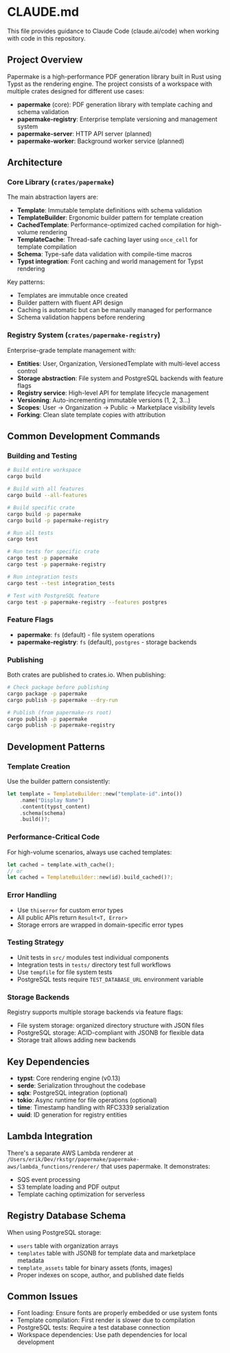 # CLAUDE.md

This file provides guidance to Claude Code (claude.ai/code) when working with code in this repository.

## Project Overview

Papermake is a high-performance PDF generation library built in Rust using Typst as the rendering engine. The project consists of a workspace with multiple crates designed for different use cases:

- **papermake** (core): PDF generation library with template caching and schema validation
- **papermake-registry**: Enterprise template versioning and management system  
- **papermake-server**: HTTP API server (planned)
- **papermake-worker**: Background worker service (planned)

## Architecture

### Core Library (`crates/papermake`)
The main abstraction layers are:
- **Template**: Immutable template definitions with schema validation
- **TemplateBuilder**: Ergonomic builder pattern for template creation
- **CachedTemplate**: Performance-optimized cached compilation for high-volume rendering
- **TemplateCache**: Thread-safe caching layer using `once_cell` for template compilation
- **Schema**: Type-safe data validation with compile-time macros
- **Typst integration**: Font caching and world management for Typst rendering

Key patterns:
- Templates are immutable once created
- Builder pattern with fluent API design
- Caching is automatic but can be manually managed for performance
- Schema validation happens before rendering

### Registry System (`crates/papermake-registry`)
Enterprise-grade template management with:
- **Entities**: User, Organization, VersionedTemplate with multi-level access control
- **Storage abstraction**: File system and PostgreSQL backends with feature flags
- **Registry service**: High-level API for template lifecycle management
- **Versioning**: Auto-incrementing immutable versions (1, 2, 3...)
- **Scopes**: User → Organization → Public → Marketplace visibility levels
- **Forking**: Clean slate template copies with attribution

## Common Development Commands

### Building and Testing
```bash
# Build entire workspace
cargo build

# Build with all features
cargo build --all-features

# Build specific crate
cargo build -p papermake
cargo build -p papermake-registry

# Run all tests
cargo test

# Run tests for specific crate
cargo test -p papermake
cargo test -p papermake-registry

# Run integration tests
cargo test --test integration_tests

# Test with PostgreSQL feature
cargo test -p papermake-registry --features postgres
```

### Feature Flags
- **papermake**: `fs` (default) - file system operations
- **papermake-registry**: `fs` (default), `postgres` - storage backends

### Publishing
Both crates are published to crates.io. When publishing:
```bash
# Check package before publishing
cargo package -p papermake
cargo publish -p papermake --dry-run

# Publish (from papermake-rs root)
cargo publish -p papermake
cargo publish -p papermake-registry
```

## Development Patterns

### Template Creation
Use the builder pattern consistently:
```rust
let template = TemplateBuilder::new("template-id".into())
    .name("Display Name")
    .content(typst_content)
    .schema(schema)
    .build()?;
```

### Performance-Critical Code
For high-volume scenarios, always use cached templates:
```rust
let cached = template.with_cache();
// or
let cached = TemplateBuilder::new(id).build_cached()?;
```

### Error Handling
- Use `thiserror` for custom error types
- All public APIs return `Result<T, Error>`
- Storage errors are wrapped in domain-specific error types

### Testing Strategy
- Unit tests in `src/` modules test individual components
- Integration tests in `tests/` directory test full workflows
- Use `tempfile` for file system tests
- PostgreSQL tests require `TEST_DATABASE_URL` environment variable

### Storage Backends
Registry supports multiple storage backends via feature flags:
- File system storage: organized directory structure with JSON files
- PostgreSQL storage: ACID-compliant with JSONB for flexible data
- Storage trait allows adding new backends

## Key Dependencies

- **typst**: Core rendering engine (v0.13)
- **serde**: Serialization throughout the codebase
- **sqlx**: PostgreSQL integration (optional)
- **tokio**: Async runtime for file operations (optional)
- **time**: Timestamp handling with RFC3339 serialization
- **uuid**: ID generation for registry entities

## Lambda Integration

There's a separate AWS Lambda renderer at `/Users/erik/Dev/rkstgr/papermake/papermake-aws/lambda_functions/renderer/` that uses papermake. It demonstrates:
- SQS event processing
- S3 template loading and PDF output
- Template caching optimization for serverless

## Registry Database Schema

When using PostgreSQL storage:
- `users` table with organization arrays
- `templates` table with JSONB for template data and marketplace metadata
- `template_assets` table for binary assets (fonts, images)
- Proper indexes on scope, author, and published date fields

## Common Issues

- Font loading: Ensure fonts are properly embedded or use system fonts
- Template compilation: First render is slower due to compilation
- PostgreSQL tests: Require a test database connection
- Workspace dependencies: Use path dependencies for local development